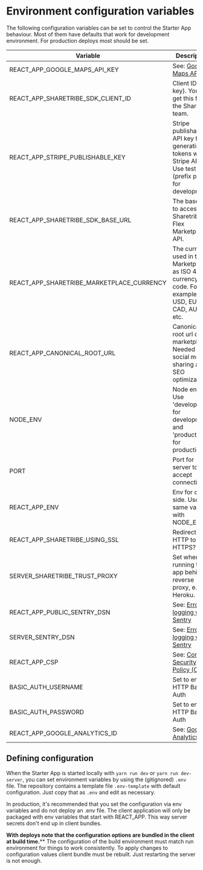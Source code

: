 # Environment configuration variables

The following configuration variables can be set to control the Starter App behaviour. Most of them
have defaults that work for development environment. For production deploys most should be set.

| Variable                                  | Description                                                                                                       |
| ----------------------------------------- | ----------------------------------------------------------------------------------------------------------------- |
| REACT_APP_GOOGLE_MAPS_API_KEY             | See: [Google Maps API key](./google-maps.md)                                                                      |
| REACT_APP_SHARETRIBE_SDK_CLIENT_ID        | Client ID (API key). You will get this from the Sharetribe team.                                                  |
| REACT_APP_STRIPE_PUBLISHABLE_KEY          | Stripe publishable API key for generating tokens with Stripe API. Use test key (prefix pk*test*) for development. |
| REACT_APP_SHARETRIBE_SDK_BASE_URL         | The base url to access the Sharetribe Flex Marketplace API.                                                       |
| REACT_APP_SHARETRIBE_MARKETPLACE_CURRENCY | The currency used in the Marketplace as ISO 4217 currency code. For example: USD, EUR, CAD, AUD, etc.             |
| REACT_APP_CANONICAL_ROOT_URL              | Canonical root url of the marketplace. Needed for social media sharing and SEO optimization.                      |
| NODE_ENV                                  | Node env. Use 'development' for development and 'production' for production.                                      |
| PORT                                      | Port for server to accept connections.                                                                            |
| REACT_APP_ENV                             | Env for client side. Use the same value as with NODE_ENV.                                                         |
| REACT_APP_SHARETRIBE_USING_SSL            | Redirect HTTP to HTTPS?                                                                                           |
| SERVER_SHARETRIBE_TRUST_PROXY             | Set when running the app behind a reverse proxy, e.g. in Heroku.                                                  |
| REACT_APP_PUBLIC_SENTRY_DSN               | See: [Error logging with Sentry](./sentry.md)                                                                     |
| SERVER_SENTRY_DSN                         | See: [Error logging with Sentry](./sentry.md)                                                                     |
| REACT_APP_CSP                             | See: [Content Security Policy (CSP)](./content-security-policy.md)                                                |
| BASIC_AUTH_USERNAME                       | Set to enable HTTP Basic Auth                                                                                     |
| BASIC_AUTH_PASSWORD                       | Set to enable HTTP Basic Auth                                                                                     |
| REACT_APP_GOOGLE_ANALYTICS_ID             | See: [Google Analytics](./analytics.md)                                                                           |

## Defining configuration

When the Starter App is started locally with `yarn run dev` or `yarn run dev-server`, you can set
environment variables by using the (gitignored) `.env` file. The repository contains a template file
`.env-template` with default configuration. Just copy that as `.env` and edit as necessary.

In production, it's recommended that you set the configuration via env variables and do not deploy
an .env file. The client application will only be packaged with env variables that start with
REACT_APP. This way server secrets don't end up in client bundles.

**With deploys note that the configuration options are bundled in the
client at build time.**** The configuration of the build environment
must match run environment for things to work consistently. To apply
changes to configuration values client bundle must be rebuilt. Just
restarting the server is not enough.

